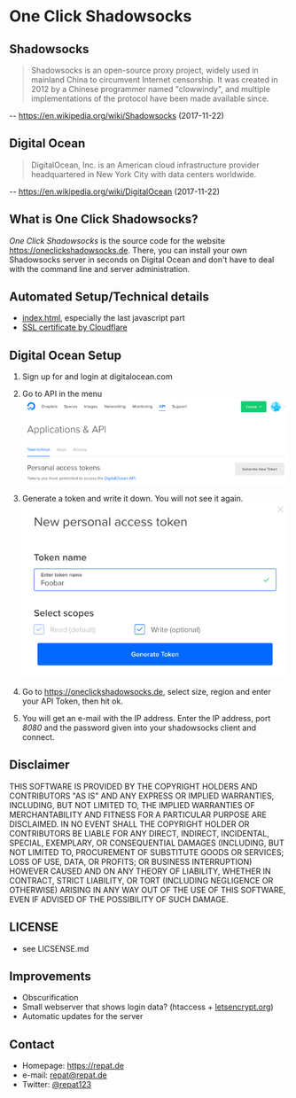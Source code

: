 # One Click Shadowsocks

## Shadowsocks

> Shadowsocks is an open-source proxy project, widely used in mainland China to circumvent Internet censorship. It was created in 2012 by a Chinese programmer named "clowwindy", and multiple implementations of the protocol have been made available since.

-- https://en.wikipedia.org/wiki/Shadowsocks (2017-11-22)

## Digital Ocean
> DigitalOcean, Inc. is an American cloud infrastructure provider headquartered in New York City with data centers worldwide.

-- https://en.wikipedia.org/wiki/DigitalOcean (2017-11-22)

## What is One Click Shadowsocks?

*One Click Shadowsocks* is the source code for the website https://oneclickshadowsocks.de. There, you can install your own Shadowsocks server in seconds on Digital Ocean and don't have to deal with the command line and server administration.

## Automated Setup/Technical details
* [index.html](https://github.com/repat/one-click-shadowsocks/blob/master/index.html), especially the last javascript part
* [SSL certificate by Cloudflare](https://support.cloudflare.com/hc/en-us/articles/200170516-How-do-I-add-SSL-to-my-site-)

## Digital Ocean Setup

1. Sign up for and login at digitalocean.com

2. Go to API in the menu
![GitHub Logo](/img/digitalocean-token1.png)

3. Generate a token and write it down. You will not see it again.
![GitHub Logo](/img/digitalocean-token2.png)

4. Go to https://oneclickshadowsocks.de, select size, region and enter your API Token, then hit ok.

5. You will get an e-mail with the IP address. Enter the IP address, port *8080* and the password given into your shadowsocks client and connect.

## Disclaimer
THIS SOFTWARE IS PROVIDED BY THE COPYRIGHT HOLDERS AND CONTRIBUTORS "AS IS" AND ANY EXPRESS OR IMPLIED WARRANTIES, INCLUDING, BUT NOT LIMITED TO, THE IMPLIED WARRANTIES OF MERCHANTABILITY AND FITNESS FOR A PARTICULAR PURPOSE ARE DISCLAIMED. IN NO EVENT SHALL THE COPYRIGHT HOLDER OR CONTRIBUTORS BE LIABLE FOR ANY DIRECT, INDIRECT, INCIDENTAL, SPECIAL, EXEMPLARY, OR CONSEQUENTIAL DAMAGES (INCLUDING, BUT NOT LIMITED TO, PROCUREMENT OF SUBSTITUTE GOODS OR SERVICES; LOSS OF USE, DATA, OR PROFITS; OR BUSINESS INTERRUPTION) HOWEVER CAUSED AND ON ANY THEORY OF LIABILITY, WHETHER IN CONTRACT, STRICT LIABILITY, OR TORT (INCLUDING NEGLIGENCE OR OTHERWISE) ARISING IN ANY WAY OUT OF THE USE OF THIS SOFTWARE, EVEN IF ADVISED OF THE POSSIBILITY OF SUCH DAMAGE.

## LICENSE
* see LICSENSE.md

## Improvements
* Obscurification
* Small webserver that shows login data? (htaccess + [letsencrypt.org](https://letsencrypt.org "let's encrypt"))
* Automatic updates for the server

## Contact
* Homepage: https://repat.de
* e-mail: repat@repat.de
* Twitter: [@repat123](https://twitter.com/repat123 "repat123 on twitter")
